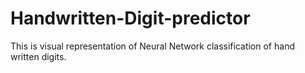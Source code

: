# Handwritten-Digit-predictor
This is  visual representation of  Neural Network classification of hand written digits. 
